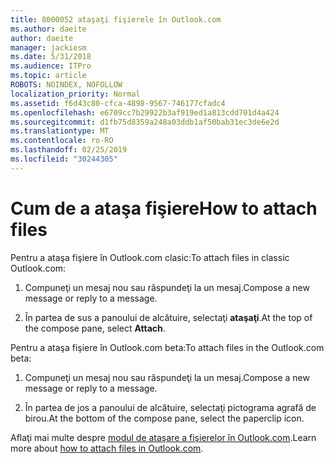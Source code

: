 ```yaml
---
title: 8000052 ataşaţi fişierele în Outlook.com
ms.author: daeite
author: daeite
manager: jackiesm
ms.date: 5/31/2018
ms.audience: ITPro
ms.topic: article
ROBOTS: NOINDEX, NOFOLLOW
localization_priority: Normal
ms.assetid: f6d43c80-cfca-4898-9567-746177cfadc4
ms.openlocfilehash: e6709cc7b29922b3af919ed1a813cdd701d4a424
ms.sourcegitcommit: d1fb75d8359a248a03ddb1af50bab31ec3de6e2d
ms.translationtype: MT
ms.contentlocale: ro-RO
ms.lasthandoff: 02/25/2019
ms.locfileid: "30244305"
---
```

# <a name="how-to-attach-files"></a><span data-ttu-id="3ab01-102">Cum de a ataşa fişiere</span><span class="sxs-lookup"><span data-stu-id="3ab01-102">How to attach files</span></span>

<span data-ttu-id="3ab01-103">Pentru a ataşa fişiere în Outlook.com clasic:</span><span class="sxs-lookup"><span data-stu-id="3ab01-103">To attach files in classic Outlook.com:</span></span>
  
1. <span data-ttu-id="3ab01-104">Compuneţi un mesaj nou sau răspundeţi la un mesaj.</span><span class="sxs-lookup"><span data-stu-id="3ab01-104">Compose a new message or reply to a message.</span></span>
    
2. <span data-ttu-id="3ab01-105">În partea de sus a panoului de alcătuire, selectaţi **ataşaţi**.</span><span class="sxs-lookup"><span data-stu-id="3ab01-105">At the top of the compose pane, select **Attach**.</span></span> 
    
<span data-ttu-id="3ab01-106">Pentru a ataşa fişiere în Outlook.com beta:</span><span class="sxs-lookup"><span data-stu-id="3ab01-106">To attach files in the Outlook.com beta:</span></span>
  
1. <span data-ttu-id="3ab01-107">Compuneţi un mesaj nou sau răspundeţi la un mesaj.</span><span class="sxs-lookup"><span data-stu-id="3ab01-107">Compose a new message or reply to a message.</span></span>
    
2. <span data-ttu-id="3ab01-108">În partea de jos a panoului de alcătuire, selectaţi pictograma agrafă de birou.</span><span class="sxs-lookup"><span data-stu-id="3ab01-108">At the bottom of the compose pane, select the paperclip icon.</span></span>
    
<span data-ttu-id="3ab01-109">Aflaţi mai multe despre [modul de ataşare a fişierelor în Outlook.com](https://go.microsoft.com/fwlink/p/?linkid=2001702&amp;clcid=0x409).</span><span class="sxs-lookup"><span data-stu-id="3ab01-109">Learn more about [how to attach files in Outlook.com](https://go.microsoft.com/fwlink/p/?linkid=2001702&amp;clcid=0x409).</span></span>
  

